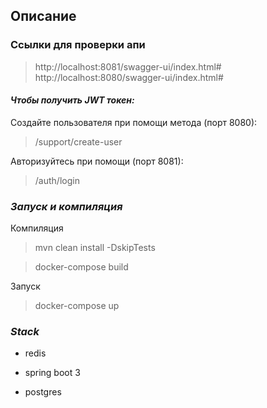 
## __Описание__

### Ссылки для проверки апи 
>http://localhost:8081/swagger-ui/index.html#
> http://localhost:8080/swagger-ui/index.html#

#### ___Чтобы получить JWT токен:___ 

Cоздайте пользователя при помощи метода (порт 8080):
>/support/create-user

Авторизуйтесь при помощи (порт 8081):
>/auth/login

### ___Запуск и компиляция___

Компиляция

>mvn clean install -DskipTests

>docker-compose build

Запуск

>docker-compose up


### ___Stack___ 

- redis

- spring boot 3

- postgres